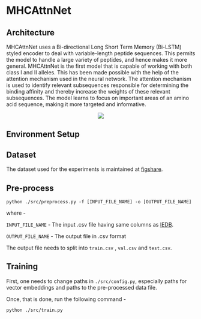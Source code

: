 # MHCAttnNet

## Architecture
MHCAttnNet uses a Bi-directional Long Short Term Memory (Bi-LSTM) styled encoder to deal with variable-length peptide sequences. This permits the model to handle a large variety of peptides, and hence makes it more general. MHCAttnNet is the first model that is capable of working with both class I and II alleles. This has been made possible with the help of the attention mechanism used in the neural network. The attention mechanism is used to identify relevant subsequences responsible for determining the binding affinity and thereby increase the weights of these relevant subsequences. The model learns to focus on important areas of an amino acid sequence, making it more targeted and informative. 

<p align="center">
  <img src="https://github.com/gopuvenkat/MHCAttnNet/blob/master/Architecture.png" />
</p>

## Environment Setup

## Dataset
The dataset used for the experiments is maintained at [figshare](https://figshare.com/articles/dataset_zip/11770902).

## Pre-process
`python ./src/preprocess.py -f [INPUT_FILE_NAME] -o [OUTPUT_FILE_NAME]`

where - 

`INPUT_FILE_NAME` - The input .csv file having same columns as [IEDB](https://www.iedb.org/).

`OUTPUT_FILE_NAME` - The output file in .csv format

The output file needs to split into `train.csv` , `val.csv` and `test.csv`.

## Training
First, one needs to change paths in `./src/config.py`, especially paths for vector embeddings and paths to the pre-processed data file.

Once, that is done, run the following command - 

`python ./src/train.py`
